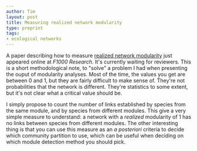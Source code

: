 ```yaml
---
author: Tim
layout: post
title: Measuring realized network modularity
type: preprint
tags:
- ecological networks
---
```


A paper describing how to measure [realized network modularity](http://f1000research.com/articles/2-130/v1) just appeared online at *F1000 Research*. It's currently waiting for reviewers. This is a short methodological note, to "solve" a problem I had when presenting the ouput of modularity analyses. Most of the time,  the values you get are between 0 and 1, but they are fairly difficult to make sense of. They're not probabilities that the network is different. They're statistics to some extent, but it's not clear what a critical value should be.

I simply propose to count the number of links established by species from the same module, and by species from different modules. This give a very simple measure to understand: a network with a *realized* modularity of 1 has no links between species from different modules. The other interesting thing is that you can use this measure as an *a posteriori* criteria to decide which community partition to use, which can be useful when deciding on which module detection method you should pick.
